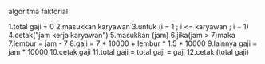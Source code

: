 algoritma faktorial 

1.total gaji = 0
2.masukkan karyawan
3.untuk (i = 1 ; i <= karyawan ; i + 1)
4.cetak("jam kerja karyawan")
5.masukkan (jam)
6.jika(jam > 7)maka
7.lembur = jam - 7
8.gaji = 7 * 10000 + lembur * 1.5 * 10000
9.lainnya gaji = jam * 10000
10.cetak gaji
11.total gaji = total gaji = gaji
12.cetak (total gaji)